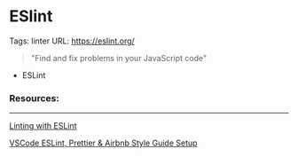 # ESlint

Tags: linter
URL: https://eslint.org/

> "Find and fix problems in your JavaScript code"

- ESLint

### Resources:

---

[Linting with ESLint](https://www.youtube.com/watch?v=clzTwZgMlqE)

[VSCode ESLint, Prettier & Airbnb Style Guide Setup](https://www.youtube.com/watch?v=SydnKbGc7W8)